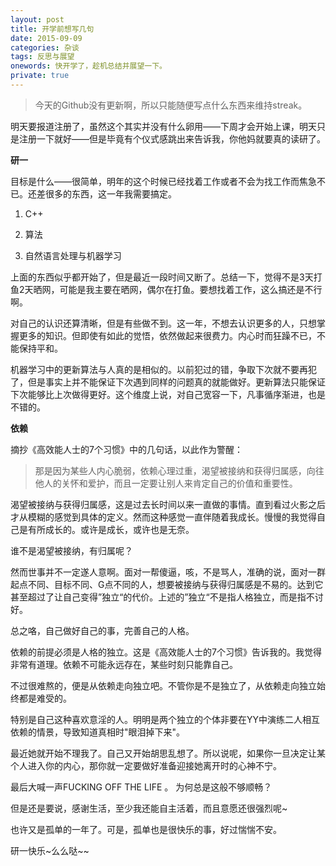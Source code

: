 ```yaml
---
layout: post
title: 开学前想写几句
date: 2015-09-09
categories: 杂谈 
tags: 反思与展望
onewords: 快开学了，趁机总结并展望一下。
private: true
---
```

> 今天的Github没有更新啊，所以只能随便写点什么东西来维持streak。

明天要报道注册了，虽然这个其实并没有什么卵用——下周才会开始上课，明天只是注册一下就好——但是毕竟有个仪式感跳出来告诉我，你他妈就要真的读研了。

**研一**

目标是什么——很简单，明年的这个时候已经找着工作或者不会为找工作而焦急不已。还差很多的东西，这一年我需要搞定。

1. C++ 

2. 算法

3. 自然语言处理与机器学习

上面的东西似乎都开始了，但是最近一段时间又断了。总结一下，觉得不是3天打鱼2天晒网，可能是我主要在晒网，偶尔在打鱼。要想找着工作，这么搞还是不行啊。

对自己的认识还算清晰，但是有些做不到。这一年，不想去认识更多的人，只想掌握更多的知识。但即使有如此的觉悟，依然做起来很费力。内心时而狂躁不已，不能保持平和。

机器学习中的更新算法与人真的是相似的。以前犯过的错，争取下次就不要再犯了，但是事实上并不能保证下次遇到同样的问题真的就能做好。更新算法只能保证下次能够比上次做得更好。这个维度上说，对自己宽容一下，凡事循序渐进，也是不错的。

**依赖**

摘抄《高效能人士的7个习惯》中的几句话，以此作为警醒：

> 那是因为某些人内心脆弱，依赖心理过重，渴望被接纳和获得归属感，向往他人的关怀和爱护，而且一定要让别人来肯定自己的价值和重要性。

渴望被接纳与获得归属感，这是过去长时间以来一直做的事情。直到看过火影之后才从模糊的感觉到具体的定义。然而这种感觉一直伴随着我成长。慢慢的我觉得自己是有所成长的。或许是成长，或许也是无奈。

谁不是渴望被接纳，有归属呢？

然而世事并不一定遂人意啊。面对一帮傻逼，咳，不是骂人，准确的说，面对一群起点不同、目标不同、G点不同的人，想要被接纳与获得归属感是不易的。达到它甚至超过了让自己变得”独立“的代价。上述的”独立“不是指人格独立，而是指不讨好。

总之咯，自己做好自己的事，完善自己的人格。

依赖的前提必须是人格的独立。这是《高效能人士的7个习惯》告诉我的。我觉得非常有道理。依赖不可能永远存在，某些时刻只能靠自己。

不过很难熬的，便是从依赖走向独立吧。不管你是不是独立了，从依赖走向独立始终都是难受的。

特别是自己这种喜欢意淫的人。明明是两个独立的个体非要在YY中演练二人相互依赖的情景，导致知道真相时"眼泪掉下来"。

最近她就开始不理我了。自己又开始胡思乱想了。所以说呢，如果你一旦决定让某个人进入你的内心，那你就一定要做好准备迎接她离开时的心神不宁。

最后大喊一声FUCKING OFF THE LIFE 。 为何总是这般不够顺畅？

但是还是要说，感谢生活，至少我还能自主活着，而且意愿还很强烈呢~

也许又是孤单的一年了。可是，孤单也是很快乐的事，好过惴惴不安。

研一快乐~么么哒~~


